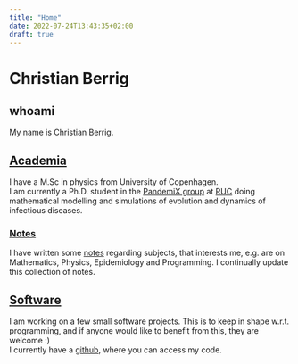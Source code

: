 ```yaml
---
title: "Home"
date: 2022-07-24T13:43:35+02:00
draft: true
---
```



# Christian Berrig

## whoami

My name is Christian Berrig.  

## [Academia](/academia/index.html)

I have a M.Sc in physics from University of Copenhagen.  
I am currently a Ph.D. student in the [PandemiX
group](https://ruc.dk/research-centre/pandemix-center) at
[RUC](https://ruc.dk/) doing mathematical modelling and simulations of
evolution and dynamics of infectious diseases.

### [Notes](/text/notes/index.html)

I have written some [notes](/text/notes/index.html) regarding subjects,
that interests me, e.g. are on Mathematics, Physics, Epidemiology and
Programming. I continually update this collection of notes.

## [Software](/software/index.html)

I am working on a few small software projects. This is to keep in shape
w.r.t. programming, and if anyone would like to benefit from this, they
are welcome :)  
I currently have a [github](https://github.com/chrberrig), where you can
access my code.
